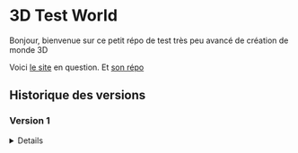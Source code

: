 # 3D Test World

Bonjour, bienvenue sur ce petit répo de test très peu avancé de création de monde 3D

Voici [le site](https://3dtestworld.alexandre-richard.fr/) en question.
Et [son répo](https://github.com/Alexandre-RICHARD/3DtestWorld)

## Historique des versions

### Version 1

<details>

### 1.0.0 `5 août 2023`

-   Création du repo unique pour ce projet et premier commit

### 1.0.1 `12 août 2023`

-   Intégration du projet dans un webpack pour le rendre plus compatible avec le reste

### 1.0.2 `12 août 2023`

-   Changement du favicon
-   Retrait du Webpack des choses inutiles
-   MAJ du Readme

### 1.0.3 `12 août 2023`

-   Rajout d'un htaccess pour indiquer le fichier de départ

### 1.0.4 `12 août 2023`

-   Petit changement dans le package.json

### 1.0.5 `12 août 2023`

-   Rajout du lien du site dans le readme.md

### 1.0.6 `13 août 2023`

-   Retrait de dotenv-webpack, inutile pour ce projet
-   Mise à jour des packages npm
-   Rajout d'un script pnpm pour mettre à jour plus facilement les dépendances

### 1.0.7 `18 août 2023`

-   Rajout de deux lignes de configurations pour webpack et vueJS

### 1.0.8 `18 août 2023`

-   Retrait de ces deux lignes qui n'était pas utile pour ce projet en particulier

### 1.0.9 `21 août 2023`

-   Maintenant que j'ai récupéré le nom de domaine, actualisation de tous les liens sortant
-   Mise à jour des packages npm

</details>